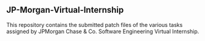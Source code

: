 <h2> JP-Morgan-Virtual-Internship</h2>
This repository contains the submitted patch files of the various tasks assigned by JPMorgan Chase & Co. Software Engineering Virtual Internship.
